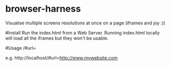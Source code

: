browser-harness
===============

Visualise multiple screens resolutions at once on a page (iframes and joy :))

#Install
Run the index.html from a Web Server. Running index.html locally will load all the iframes but they won't be usable.

#Usage
<webserver>/#url=<any-website-you-like>

e.g. http://localhost/#url=http://www.mywebsite.com
